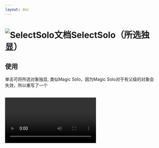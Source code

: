 ```yaml
---
layout: doc
---
```

# <span class="h1-icon"><img src="/img/SelectSolo.webp" alt="SelectSolo文档"></span>SelectSolo（所选独显）

## 使用

单击可将所选对象独显, 类似Magic Solo，因为Magic Solo对于有父级的对象会失效，所以重写了一个

<br />


<video controls>
  <source src="/img/autosort_v1_3_select_solo.webm" type="video/webm">
</video>


